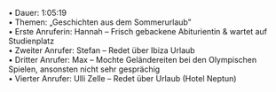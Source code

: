 • Dauer: 1:05:19  
• Themen: „Geschichten aus dem Sommerurlaub”   
• Erste Anruferin: Hannah – Frisch gebackene Abiturientin & wartet auf Studienplatz  
• Zweiter Anrufer: Stefan – Redet über Ibiza Urlaub  
• Dritter Anrufer: Max – Mochte Geländereiten bei den Olympischen Spielen, ansonsten nicht sehr gesprächig  
• Vierter Anrufer: Ulli Zelle – Redet über Urlaub (Hotel Neptun)  
